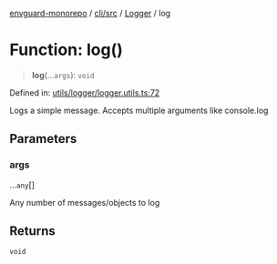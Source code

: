 [envguard-monorepo](../../../../../index.md) / [cli/src](../../../index.md) / [Logger](../index.md) / log

# Function: log()

> **log**(...`args`): `void`

Defined in: [utils/logger/logger.utils.ts:72](https://github.com/amannirala13/envguard/blob/3109fc1a57b52249408b958acacfd83ef088e5f3/packages/cli/src/utils/logger/logger.utils.ts#L72)

Logs a simple message.
Accepts multiple arguments like console.log

## Parameters

### args

...`any`[]

Any number of messages/objects to log

## Returns

`void`
